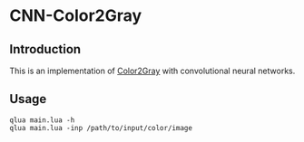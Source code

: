 # CNN-Color2Gray


## Introduction

This is an implementation of [Color2Gray](http://www.cs.northwestern.edu/~ago820/color2gray/) with convolutional neural networks.  

## Usage

    qlua main.lua -h  
    qlua main.lua -inp /path/to/input/color/image   
